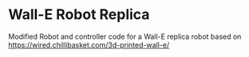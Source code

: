 # Wall-E Robot Replica

Modified Robot and controller code for a Wall-E replica robot based on https://wired.chillibasket.com/3d-printed-wall-e/
